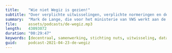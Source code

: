 ```yaml
---
title:    "Wie niet Wegiz is gezien!"
subtitle: "Over verplichte uitwisselingen, verplichte normeringen en de nieuwe rol van de overheid"
summary:  "Mark de Lange, die voor het ministerie van VWS werkt aan de Wegiz, praat ons bij over een nieuwe wet. De Wet Elektronische Gegevensuitwisseling In de Zorg gaat binnenkort naar de Tweede Kamer. Wat betekent dat voor de zorg? De overheid pakt een actievere rol in dit dossier, en wil de zorgsector verplichten om sommige gegevensuitwisselingen digitaal te laten plaatsvinden. Uiteindelijk zelfs met een verplichte normering van het 'hoe'. We duiken er samen in wat dit kan gaan betekenen voor de sector, en of Nuts hier wel of niet blij van wordt..?"
file:     assets/podcasts/de-wegiz.mp3
length:   43093072
duration: "00:29:47"
keywords: [decentraal, samenwerking, stichting nuts, uitwisseling, data, zorg, dossier, patiëntendossier, elektronische patiëntendossier, EPD, ECD, Wegiz, Tweede Kamer, elektronische gegevensuitwisseling, wet, normering, standaardisering, koppeling, gegevensuitwisseling, Mark de Lange]
guid:     podcast-2021-04-23-de-wegiz
---
```

